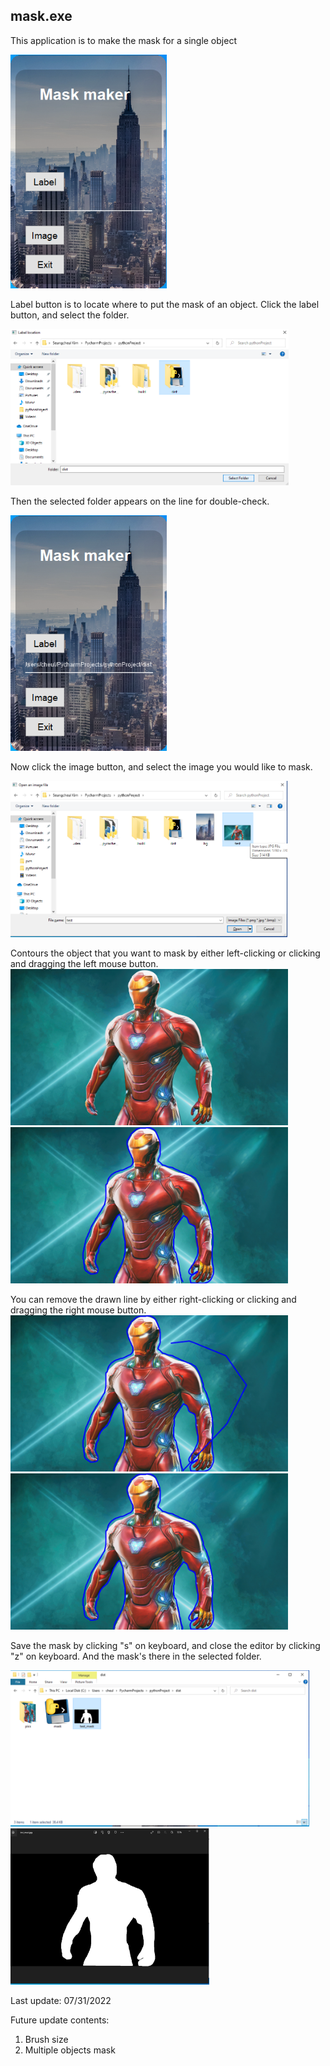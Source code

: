 ## mask.exe
This application is to make the mask for a single object

<img src=https://raw.githubusercontent.com/cheul0518/PersonalProject/main/MaskMaker/pics/1.png width='250'>

Label button is to locate where to put the mask of an object. Click the label button, and select the folder.

<img src=https://raw.githubusercontent.com/cheul0518/PersonalProject/main/MaskMaker/pics/2.png height='250'>

Then the selected folder appears on the line for double-check.

<img src=https://raw.githubusercontent.com/cheul0518/PersonalProject/main/MaskMaker/pics/3.png width='250'>
                                                                                                      
Now click the image button, and select the image you would like to mask.

<img src =https://raw.githubusercontent.com/cheul0518/PersonalProject/main/MaskMaker/pics/4.png height='250'>

Contours the object that you want to mask by either left-clicking or clicking and dragging the left mouse button.
<img src=https://raw.githubusercontent.com/cheul0518/PersonalProject/main/MaskMaker/pics/5.png height='250'>
<img src=https://raw.githubusercontent.com/cheul0518/PersonalProject/main/MaskMaker/pics/6.png height='250'>

You can remove the drawn line by either right-clicking or clicking and dragging the right mouse button. 
<img src=https://raw.githubusercontent.com/cheul0518/PersonalProject/main/MaskMaker/pics/7.png height='250'>
<img src=https://raw.githubusercontent.com/cheul0518/PersonalProject/main/MaskMaker/pics/8.png height='250'>

Save the mask by clicking "s" on keyboard, and close the editor by clicking "z" on keyboard. And the mask's there in the selected folder.

<img src= https://raw.githubusercontent.com/cheul0518/PersonalProject/main/MaskMaker/pics/9_2.png height='250'> <img src= https://raw.githubusercontent.com/cheul0518/PersonalProject/main/MaskMaker/pics/10.png height='250'>

Last update: 07/31/2022

Future update contents:
1. Brush size
2. Multiple objects mask
